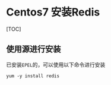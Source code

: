 # Centos7 安装Redis

[TOC]

## 使用源进行安装

已安装`EPEL`的，可以使用以下命令进行安装

````shell
yum -y install redis
````

